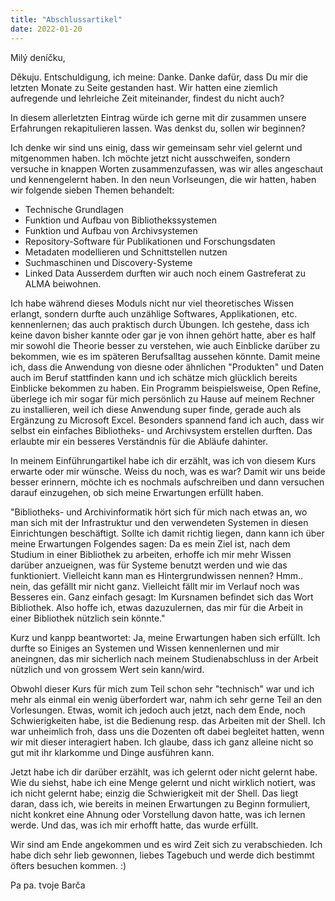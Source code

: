 ```yaml
---
title: "Abschlussartikel"
date: 2022-01-20
---
```


Milý deníčku,

Děkuju.
Entschuldigung, ich meine: Danke. Danke dafür, dass Du mir die letzten Monate zu Seite gestanden hast.
Wir hatten eine ziemlich aufregende und lehrleiche Zeit miteinander, findest du nicht auch?

In diesem allerletzten Eintrag würde ich gerne mit dir zusammen unsere Erfahrungen rekapitulieren lassen. Was denkst du, sollen wir beginnen?

Ich denke wir sind uns einig, dass wir gemeinsam sehr viel gelernt und mitgenommen haben. Ich möchte jetzt nicht ausschweifen, sondern versuche in knappen Worten zusammenzufassen, 
was wir alles angeschaut und kennengelernt haben. 
In den neun Vorlseungen, die wir hatten, haben wir folgende sieben Themen behandelt:
- Technische Grundlagen
- Funktion und Aufbau von Bibliothekssystemen
- Funktion und Aufbau von Archivsystemen
- Repository-Software für Publikationen und Forschungsdaten
- Metadaten modellieren und Schnittstellen nutzen
- Suchmaschinen und Discovery-Systeme
- Linked Data
Ausserdem durften wir auch noch einem Gastreferat zu ALMA beiwohnen.

Ich habe während dieses Moduls nicht nur viel theoretisches Wissen erlangt, sondern durfte auch unzählige Softwares, Applikationen, etc. kennenlernen; das auch praktisch durch 
Übungen. Ich gestehe, dass ich keine davon bisher kannte oder gar je von ihnen gehört hatte, aber es half mir sowohl die Theorie besser zu verstehen, wie auch Einblicke darüber 
zu bekommen, wie es im späteren Berufsalltag aussehen könnte. Damit meine ich, dass die Anwendung von diesne oder ähnlichen "Produkten" und Daten auch im Beruf stattfinden kann 
und ich schätze mich glücklich bereits Einblicke bekommen zu haben.
Ein Programm beispielsweise, Open Refine, überlege ich mir sogar für mich persönlich zu Hause auf meinem Rechner zu installieren, weil ich diese Anwendung super finde, gerade auch 
als Ergänzung zu Microsoft Excel.
Besonders spannend fand ich auch, dass wir selbst ein einfaches Bibliotheks- und Archivsystem erstellen durften. Das erlaubte mir ein besseres Verständnis für die Abläufe dahinter.

In meinem Einführungartikel habe ich dir erzählt, was ich von diesem Kurs erwarte oder mir wünsche. Weiss du noch, was es war? Damit wir uns beide besser erinnern, möchte ich es 
nochmals aufschreiben und dann versuchen darauf einzugehen, ob sich meine Erwartungen erfüllt haben.

"Bibliotheks- und Archivinformatik hört sich für mich nach etwas an, wo man sich mit der Infrastruktur und den verwendeten Systemen in diesen Einrichtungen beschäftigt. Sollte 
ich damit richtig liegen, dann kann ich über meine Erwartungen Folgendes sagen: Da es mein Ziel ist, nach dem Studium in einer Bibliothek zu arbeiten, erhoffe ich mir mehr 
Wissen darüber anzueignen, was für Systeme benutzt werden und wie das funktioniert. Vielleicht kann man es Hintergrundwissen nennen? Hmm.. nein, das gefällt mir nicht ganz. 
Vielleicht fällt mir im Verlauf noch was Besseres ein. Ganz einfach gesagt: Im Kursnamen befindet sich das Wort Bibliothek. Also hoffe ich, etwas dazuzulernen, das mir für die 
Arbeit in einer Bibliothek nützlich sein könnte."

Kurz und kanpp beantwortet: Ja, meine Erwartungen haben sich erfüllt. Ich durfte so Einiges an Systemen und Wissen kennenlernen und mir aneingnen, das mir sicherlich nach meinem 
Studienabschluss in der Arbeit nützlich und von grossem Wert sein kann/wird.

Obwohl dieser Kurs für mich zum Teil schon sehr "technisch" war und ich mehr als einmal ein wenig überfordert war, nahm ich sehr gerne Teil an den Vorlesungen. 
Etwas, womit ich jedoch auch jetzt, nach dem Ende, noch Schwierigkeiten habe, ist die Bedienung resp. das Arbeiten mit der Shell. Ich war unheimlich froh, dass uns die Dozenten 
oft dabei begleitet hatten, wenn wir mit dieser interagiert haben. Ich glaube, dass ich ganz alleine nicht so gut mit ihr klarkomme und Dinge ausführen kann.

Jetzt habe ich dir darüber erzählt, was ich gelernt oder nicht gelernt habe. Wie du siehst, habe ich eine Menge gelernt und nicht wirklich notiert, was ich nicht gelernt habe; 
einzig die Schwierigkeit mit der Shell. Das liegt daran, dass ich, wie bereits in meinen Erwartungen zu Beginn formuliert, nicht konkret eine Ahnung oder Vorstellung davon hatte, 
was ich lernen werde. Und das, was ich mir erhofft hatte, das wurde erfüllt.

Wir sind am Ende angekommen und es wird Zeit sich zu verabschieden. Ich habe dich sehr lieb gewonnen, liebes Tagebuch und werde dich bestimmt öfters besuchen kommen. :)

Pa pa.
tvoje Barča
